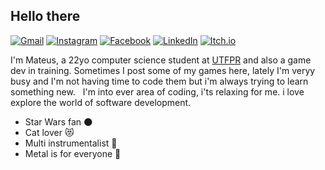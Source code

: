 ## Hello there 

[![Gmail](https://img.shields.io/badge/Gmail-D14836?style=for-the-badge&logo=gmail&logoColor=white)](mailto:mateusbiegermarques@gmail.com)
[![Instagram](https://img.shields.io/badge/Instagram-E4405F?style=for-the-badge&logo=instagram&logoColor=white)](https://www.instagram.com/mateus_b_marques/)
[![Facebook](https://img.shields.io/badge/-facebook-%231877F2?style=for-the-badge&logo=facebook&logoColor=white)](https://www.facebook.com/CocoDeLuta/)
[![LinkedIn](https://img.shields.io/badge/LinkedIn-0077B5?style=for-the-badge&logo=linkedin&logoColor=white)](https://www.linkedin.com/in/mateus-bieger-marques-403459214/)
[![Itch.io](https://img.shields.io/badge/-Itch.io-%23FA5C5C?style=for-the-badge&logo=itchdotio&logoColor=white)](https://cocodeluta.itch.io/)


I'm Mateus, a 22yo computer science student at [UTFPR](http://www.utfpr.edu.br/) and also a game dev in training.
Sometimes I post some of my games here, lately I'm veryy busy and I'm not having time to code them but i'm always trying to learn something new. &nbsp;
I'm into ever area of coding, i'ts relaxing for me. i love explore the world of software development.

- Star Wars fan 🌑
- Cat lover 😻
- Multi instrumentalist 🎼
- Metal is for everyone 🤘
